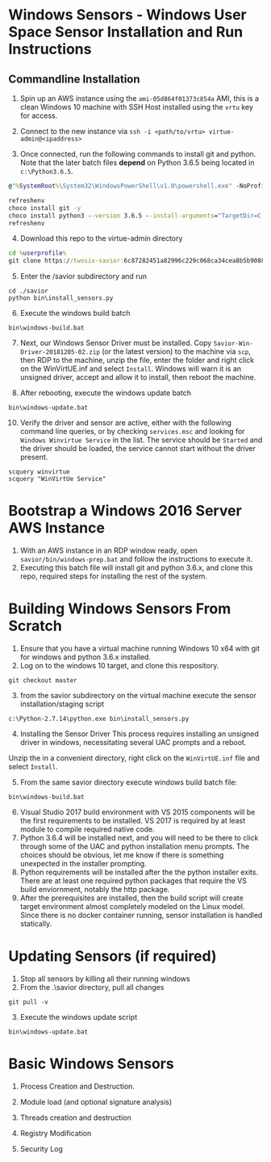 # Windows Sensors - Windows User Space Sensor Installation and Run Instructions

## Commandline Installation
1. Spin up an AWS instance using the `ami-05d864f01373c854a` AMI, this is a clean Windows 10 machine with SSH Host installed using the `vrtu` key for access.

2. Connect to the new instance via
`ssh -i <path/to/vrtu> virtue-admin@<ipaddress>`

3. Once connected, run the following commands to install git and python. Note that the later batch files **depend** on Python 3.6.5 being located in `c:\Python3.6.5`.

```cmd
@"%SystemRoot%\System32\WindowsPowerShell\v1.0\powershell.exe" -NoProfile -InputFormat None -ExecutionPolicy Bypass -Command "iex ((New-Object System.Net.WebClient).DownloadString('https://chocolatey.org/install.ps1'))" && SET "PATH=%PATH%;%ALLUSERSPROFILE%\chocolatey\bin"```
```
```cmd
refreshenv
choco install git -y
choco install python3 --version 3.6.5 --install-arguments="TargetDir=C:\Python3.6.5 InstallAllUsers=1 PrependPath=1 CompileAll=1" --force -y
refreshenv
```

4. Download this repo to the virtue-admin directory
```cmd
cd %userprofile%
git clone https://twosix-savior:6c87282451a82996c229c068ca34cea8b5b9088b@github.com/twosixlabs/savior.git
```

5. Enter the /savior subdirectory and run
```Cmd
cd ./savior
python bin\install_sensors.py
```

6. Execute the windows build batch
```Cmd
bin\windows-build.bat
```

7. Next, our Windows Sensor Driver must be installed. Copy `Savior-Win-Driver-20181205-02.zip` (or the latest version) to the machine via `scp`, then RDP to the machine, unzip the file, enter the folder and right click on the WinVirtUE.inf and select `Install`. Windows will warn it is an unsigned driver, accept and allow it to install, then reboot the machine.

9. After rebooting, execute the windows update batch
```Cmd
bin\windows-update.bat
```

10. Verify the driver and sensor are active, either with the following command line queries, or by checking `services.msc` and looking for `Windows Winvirtue Service` in the list. The service should be `Started` and the driver should be loaded, the service cannot start without the driver present.
```Cmd
scquery winvirtue
scquery "WinVirtUe Service"
```

# Bootstrap a Windows 2016 Server AWS Instance
1) With an AWS instance in an RDP window ready, open `savior/bin/windows-prep.bat` and follow the instructions to execute it.
2) Executing this batch file will install git and python 3.6.x, and clone this repo, required steps for installing the rest of the system.

# Building Windows Sensors From Scratch
1. Ensure that you have a virtual machine running Windows 10 x64 with git for windows and python 3.6.x installed.
2. Log on to the windows 10 target, and clone this respository.
```Cmd
git checkout master
```
3. from the savior subdirectory on the virtual machine execute the sensor installation/staging script
```Cmd
c:\Python-2.7.14\python.exe bin\install_sensors.py
```
4. Installing the Sensor Driver
This process requires installing an unsigned driver in windows, necessitating several UAC prompts and a reboot.

Unzip the <filename> in a convenient directory, right click on the `WinVirtUE.inf` file and select `Install`.

5. From the same savior directory execute windows build batch file:
```Cmd
bin\windows-build.bat
```
6. Visual Studio 2017 build environment with VS 2015 components will be the first requirements to be installed.  VS 2017 is required by at least module to compile required native code.
7. Python 3.6.4 will be installed next, and you will need to be there to click through some of the UAC and python installation menu prompts.  The choices should be obvious, let me know if there is something unexpected in the installer prompting.
8. Python requirements will be installed after the the python installer exits.  There are at least one required python packages that require the VS build enviornment, notably the http package.
9. After the prerequisites are installed, then the build script will create target environment almost completely modeled on the Linux model.  Since there is no docker container running, sensor installation is handled statically.

# Updating Sensors (if required)
1. Stop all sensors by killing all their running windows
2. From the .\savior directory, pull all changes
```Cmd
git pull -v
```
3. Execute the windows update script
```Cmd
bin\windows-update.bat
```


# Basic Windows Sensors
1. Process Creation and Destruction.  

2. Module load (and optional signature analysis)

3. Threads creation and destruction

4. Registry Modification

5. Security Log
